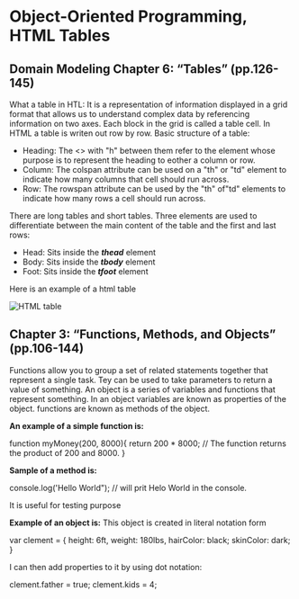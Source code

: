 # Object-Oriented Programming, HTML Tables

## Domain Modeling Chapter 6: “Tables” (pp.126-145)

What a table in HTL: It is a representation of information displayed in a grid format that allows us to understand complex data by referencing information on two axes. Each block in the grid is called a table cell. In HTML a table is writen out row by row. Basic structure of a table:

* Heading: The <> with "h" between them refer to the element whose purpose is to represent the heading to eother a column or row.
* Column: The colspan attribute can be used on a "th" or "td" element to indicate how many columns that cell should run across.
* Row: The rowspan attribute can be used by the "th" of"td" elements to indicate how many rows a cell should run across.

There are long tables and short tables. Three elements are used to differentiate between the main content of the table and the first and last rows:

* Head: Sits inside the **_thead_** element
* Body: Sits inside the **_tbody_** element
* Foot: Sits inside the **_tfoot_** element

Here is an example of a html table

![HTML table](https://i.stack.imgur.com/VCxSJ.png)

## Chapter 3: “Functions, Methods, and Objects” (pp.106-144)

Functions allow you to group a set of related statements together that represent a single task. Tey can be used to take parameters to return a value of something. An object is a series of variables and functions that represent something. In an object variables are known as properties of the object. functions are known as methods of the object.

**An example of a simple function is:**

function myMoney(200, 8000){
  return 200 * 8000; // The function returns the product of 200 and 8000.
}

**Sample of a method is:**

console.log('Hello World"); // will prit Helo World in the console.

It is useful for testing purpose

**Example of an object is:**
 This object is created in literal notation form

var clement = {
  height: 6ft,
  weight: 180lbs,
  hairColor: black;
  skinColor: dark;
}

I can then add properties to it by using dot notation:

clement.father = true;
clement.kids = 4;

